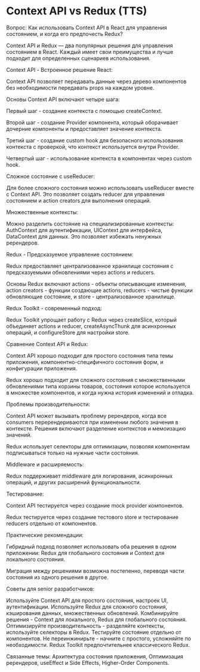 # Context API vs Redux (TTS)

Вопрос: Как использовать Context API в React для управления состоянием, и когда его предпочесть Redux?

Context API и Redux — два популярных решения для управления состоянием в React. Каждый имеет свои преимущества и лучше подходит для определенных сценариев использования.

Context API - Встроенное решение React:

Context API позволяет передавать данные через дерево компонентов без необходимости передавать props на каждом уровне.

Основы Context API включают четыре шага:

Первый шаг - создание контекста с помощью createContext.

Второй шаг - создание Provider компонента, который оборачивает дочерние компоненты и предоставляет значение контекста.

Третий шаг - создание custom hook для безопасного использования контекста с проверкой, что контекст используется внутри Provider.

Четвертый шаг - использование контекста в компонентах через custom hook.

Сложное состояние с useReducer:

Для более сложного состояния можно использовать useReducer вместе с Context API. Это позволяет создать reducer для управления состоянием и action creators для выполнения операций.

Множественные контексты:

Можно разделить состояние на специализированные контексты: AuthContext для аутентификации, UIContext для интерфейса, DataContext для данных. Это позволяет избежать ненужных ререндеров.

Redux - Предсказуемое управление состоянием:

Redux предоставляет централизованное хранилище состояния с предсказуемыми обновлениями через actions и reducers.

Основы Redux включают actions - объекты описывающие изменения, action creators - функции создающие actions, reducers - чистые функции обновляющие состояние, и store - централизованное хранилище.

Redux Toolkit - современный подход:

Redux Toolkit упрощает работу с Redux через createSlice, который объединяет actions и reducer, createAsyncThunk для асинхронных операций, и configureStore для настройки store.

Сравнение Context API и Redux:

Context API хорошо подходит для простого состояния типа темы приложения, компонентно-специфичного состояния форм, и конфигурации приложения.

Redux хорошо подходит для сложного состояния с множественными обновлениями типа корзины товаров, состояния которое используется в множестве компонентов, и когда нужна история изменений и отладка.

Проблемы производительности:

Context API может вызывать проблему ререндеров, когда все consumers перерендериваются при изменении любого значения в контексте. Решения включают разделение контекстов и мемоизацию значений.

Redux использует селекторы для оптимизации, позволяя компонентам подписываться только на нужные части состояния.

Middleware и расширяемость:

Redux поддерживает middleware для логирования, асинхронных операций, и других расширений функциональности.

Тестирование:

Context API тестируется через создание mock provider компонентов.

Redux тестируется через создание тестового store и тестирование reducers отдельно от компонентов.

Практические рекомендации:

Гибридный подход позволяет использовать оба решения в одном приложении: Redux для глобального состояния и Context для локального состояния.

Миграция между решениями возможна постепенно, переводя части состояния из одного решения в другое.

Советы для senior разработчиков:

Используйте Context API для простого состояния, настроек UI, аутентификации. Используйте Redux для сложного состояния, кэширования данных, множественных обновлений. Комбинируйте решения - Context для локального, Redux для глобального состояния. Оптимизируйте производительность - разделяйте контексты, используйте селекторы в Redux. Тестируйте состояние отдельно от компонентов. Не переинжинирьте - начните с простого, усложняйте по необходимости. Redux Toolkit предпочтительнее классического Redux.

Связанные темы: Архитектура состояния приложения, Оптимизация ререндеров, useEffect и Side Effects, Higher-Order Components.
